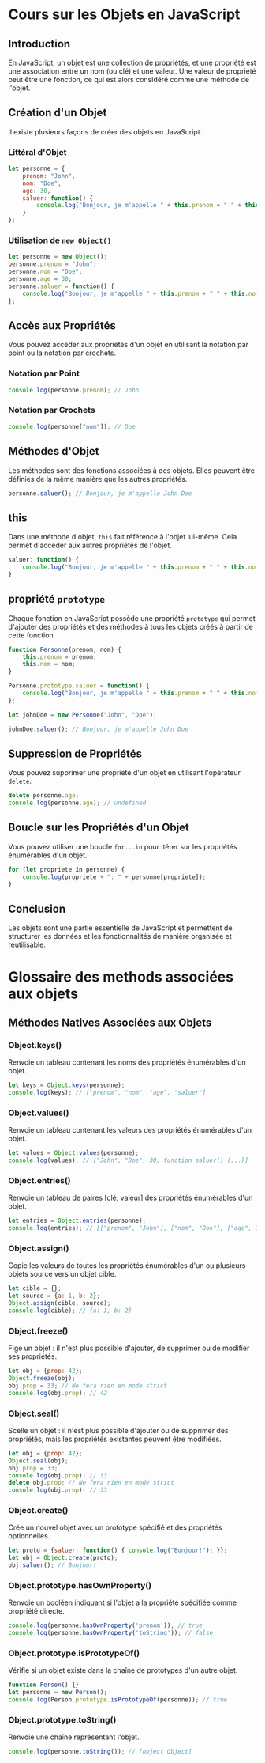 # Cours sur les Objets en JavaScript

## Introduction
En JavaScript, un objet est une collection de propriétés, et une propriété est une association entre un nom (ou clé) et une valeur. Une valeur de propriété peut être une fonction, ce qui est alors considéré comme une méthode de l'objet.

## Création d'un Objet
Il existe plusieurs façons de créer des objets en JavaScript :

### Littéral d'Objet
```javascript
let personne = {
    prenom: "John",
    nom: "Doe",
    age: 30,
    saluer: function() {
        console.log("Bonjour, je m'appelle " + this.prenom + " " + this.nom);
    }
};
```

### Utilisation de `new Object()`
```javascript
let personne = new Object();
personne.prenom = "John";
personne.nom = "Doe";
personne.age = 30;
personne.saluer = function() {
    console.log("Bonjour, je m'appelle " + this.prenom + " " + this.nom);
};
```

## Accès aux Propriétés
Vous pouvez accéder aux propriétés d'un objet en utilisant la notation par point ou la notation par crochets.

### Notation par Point
```javascript
console.log(personne.prenom); // John
```

### Notation par Crochets
```javascript
console.log(personne["nom"]); // Doe
```

## Méthodes d'Objet
Les méthodes sont des fonctions associées à des objets. Elles peuvent être définies de la même manière que les autres propriétés.

```javascript
personne.saluer(); // Bonjour, je m'appelle John Doe
```

## this
Dans une méthode d'objet, `this` fait référence à l'objet lui-même. Cela permet d'accéder aux autres propriétés de l'objet.

```javascript
saluer: function() {
    console.log("Bonjour, je m'appelle " + this.prenom + " " + this.nom);
}
```

## propriété `prototype`
Chaque fonction en JavaScript possède une propriété `prototype` qui permet d'ajouter des propriétés et des méthodes à tous les objets créés à partir de cette fonction.

```javascript
function Personne(prenom, nom) {
    this.prenom = prenom;
    this.nom = nom;
}

Personne.prototype.saluer = function() {
    console.log("Bonjour, je m'appelle " + this.prenom + " " + this.nom);
};

let johnDoe = new Personne("John", "Doe");

johnDoe.saluer(); // Bonjour, je m'appelle John Doe
```

## Suppression de Propriétés
Vous pouvez supprimer une propriété d'un objet en utilisant l'opérateur `delete`.

```javascript
delete personne.age;
console.log(personne.age); // undefined
```

## Boucle sur les Propriétés d'un Objet
Vous pouvez utiliser une boucle `for...in` pour itérer sur les propriétés énumérables d'un objet.

```javascript
for (let propriete in personne) {
    console.log(propriete + ": " + personne[propriete]);
}
```

## Conclusion
Les objets sont une partie essentielle de JavaScript et permettent de structurer les données et les fonctionnalités de manière organisée et réutilisable.

# Glossaire des methods associées aux objets
## Méthodes Natives Associées aux Objets

### Object.keys()
Renvoie un tableau contenant les noms des propriétés énumérables d'un objet.

```javascript
let keys = Object.keys(personne);
console.log(keys); // ["prenom", "nom", "age", "saluer"]
```

### Object.values()
Renvoie un tableau contenant les valeurs des propriétés énumérables d'un objet.

```javascript
let values = Object.values(personne);
console.log(values); // ["John", "Doe", 30, function saluer() {...}]
```

### Object.entries()
Renvoie un tableau de paires [clé, valeur] des propriétés énumérables d'un objet.

```javascript
let entries = Object.entries(personne);
console.log(entries); // [["prenom", "John"], ["nom", "Doe"], ["age", 30], ["saluer", function saluer() {...}]]
```

### Object.assign()
Copie les valeurs de toutes les propriétés énumérables d'un ou plusieurs objets source vers un objet cible.

```javascript
let cible = {};
let source = {a: 1, b: 2};
Object.assign(cible, source);
console.log(cible); // {a: 1, b: 2}
```

### Object.freeze()
Fige un objet : il n'est plus possible d'ajouter, de supprimer ou de modifier ses propriétés.

```javascript
let obj = {prop: 42};
Object.freeze(obj);
obj.prop = 33; // Ne fera rien en mode strict
console.log(obj.prop); // 42
```

### Object.seal()
Scelle un objet : il n'est plus possible d'ajouter ou de supprimer des propriétés, mais les propriétés existantes peuvent être modifiées.

```javascript
let obj = {prop: 42};
Object.seal(obj);
obj.prop = 33;
console.log(obj.prop); // 33
delete obj.prop; // Ne fera rien en mode strict
console.log(obj.prop); // 33
```

### Object.create()
Crée un nouvel objet avec un prototype spécifié et des propriétés optionnelles.

```javascript
let proto = {saluer: function() { console.log("Bonjour!"); }};
let obj = Object.create(proto);
obj.saluer(); // Bonjour!
```

### Object.prototype.hasOwnProperty()
Renvoie un booléen indiquant si l'objet a la propriété spécifiée comme propriété directe.

```javascript
console.log(personne.hasOwnProperty('prenom')); // true
console.log(personne.hasOwnProperty('toString')); // false
```

### Object.prototype.isPrototypeOf()
Vérifie si un objet existe dans la chaîne de prototypes d'un autre objet.

```javascript
function Person() {}
let personne = new Person();
console.log(Person.prototype.isPrototypeOf(personne)); // true
```

### Object.prototype.toString()
Renvoie une chaîne représentant l'objet.

```javascript
console.log(personne.toString()); // [object Object]
```
